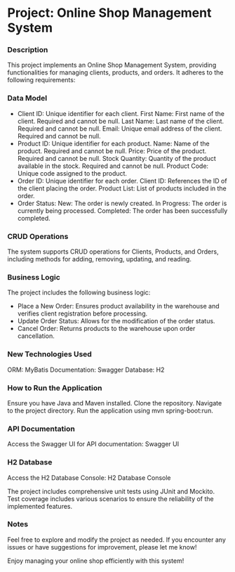 # Project: Online Shop Management System

### Description
This project implements an Online Shop Management System, providing functionalities for managing clients, products, and orders. It adheres to the following requirements:

### Data Model
* Client
ID: Unique identifier for each client.
First Name: First name of the client. Required and cannot be null.
Last Name: Last name of the client. Required and cannot be null.
Email: Unique email address of the client. Required and cannot be null.
* Product
ID: Unique identifier for each product.
Name: Name of the product. Required and cannot be null.
Price: Price of the product. Required and cannot be null.
Stock Quantity: Quantity of the product available in the stock. Required and cannot be null.
Product Code: Unique code assigned to the product.
* Order
ID: Unique identifier for each order.
Client ID: References the ID of the client placing the order.
Product List: List of products included in the order.
* Order Status:
New: The order is newly created.
In Progress: The order is currently being processed.
Completed: The order has been successfully completed.

### CRUD Operations
The system supports CRUD operations for Clients, Products, and Orders, including methods for adding, removing, updating, and reading.

### Business Logic
The project includes the following business logic:

* Place a New Order: Ensures product availability in the warehouse and verifies client registration before processing.
* Update Order Status: Allows for the modification of the order status.
* Cancel Order: Returns products to the warehouse upon order cancellation.
### New Technologies Used
ORM: MyBatis
Documentation: Swagger
Database: H2

### How to Run the Application
Ensure you have Java and Maven installed.
Clone the repository.
Navigate to the project directory.
Run the application using mvn spring-boot:run.

### API Documentation
Access the Swagger UI for API documentation: Swagger UI

### H2 Database
Access the H2 Database Console: H2 Database Console


The project includes comprehensive unit tests using JUnit and Mockito. Test coverage includes various scenarios to ensure the reliability of the implemented features.

### Notes
Feel free to explore and modify the project as needed. If you encounter any issues or have suggestions for improvement, please let me know!

Enjoy managing your online shop efficiently with this system!
